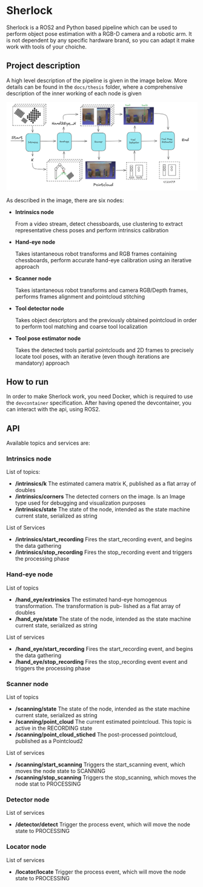 # Sherlock



Sherlock is a ROS2 and Python based pipeline which can be used to perform object pose estimation with a RGB-D camera and a robotic arm. It is not dependent by any specific hardware brand, so you can adapt it make work with tools of your choiche. 

## Project description

A high level description of the pipeline is given in the image below. More details can be found in the `docs/thesis` folder, where a comprehensive description of the inner working of each node is given

<img src="./overview.png" />

As described in the image, there are six nodes:

- **Intrinsics node**

  From a video stream, detect chessboards, use clustering to extract  representative chess poses and perform intrinsics calibration

- **Hand-eye node**

  Takes istantaneous robot transforms and RGB frames containing chessboards, perform accurate hand-eye calibration using an iterative approach

- **Scanner node**

  Takes istantaneous robot transforms and camera RGB/Depth frames, performs frames alignment and  pointcloud stitching

- **Tool detector node**

  Takes object descriptors and the previously obtained pointcloud in order to perform tool matching and coarse tool localization

- **Tool pose estimator node**

  Takes the detected tools partial pointclouds and 2D frames to precisely locate tool poses, with an iterative (even though iterations are mandatory) approach



## How to run

In order to make Sherlock work, you need Docker, which is required to use the `devcontainer` specification. After having opened the devcontainer, you can interact with the api, using ROS2.

## API

 Available topics and services are:

### Intrinsics node

List of topics:

- **/intrinsics/k**
  The estimated camera matrix K, published as a flat array of doubles
-  **/intrinsics/corners**
  The detected corners on the image. Is an Image type used for debugging and
  visualization purposes
-  **/intrinsics/state**
  The state of the node, intended as the state machine current state, serialized as
  string

List of Services

- **/intrinsics/start_recording**
  Fires  the start_recording event, and begins the data gathering
-  **/intrinsics/stop_recording**
  Fires the stop_recording event and triggers the processing phase	

### Hand-eye node

List of topics

- **/hand_eye/extrinsics**
  The estimated hand-eye homogenous transformation. The transformation is pub-
  lished as a flat array of doubles
-  **/hand_eye/state**
  The state of the node, intended as the state machine current state, serialized as
  string

List of services

- **/hand_eye/start_recording**
  Fires the start_recording event, and begins the data gathering
-  **/hand_eye/stop_recording**
  Fires the stop_recording event event and triggers the processing phase

### Scanner node

List of topics

- **/scanning/state**
  The state of the node, intended as the state machine current state, serialized as
  string
-  **/scanning/point_cloud**
  The current estimated pointcloud. This topic is active in the RECORDING state
-  **/scanning/point_cloud_stiched**
  The post-processed pointcloud, published as a Pointcloud2

List of services

-  **/scanning/start_scanning**
  Triggers the start_scanning event, which moves the node state to SCANNING
-  **/scanning/stop_scanning**
  Triggers the stop_scanning, which moves the node stat to PROCESSING

### Detector node

List of services

- **/detector/detect**
  Trigger the process event, which will move the node state to PROCESSING

### Locator node

List of services

- **/locator/locate**
  Trigger the process event, which will move the node state to PROCESSING

